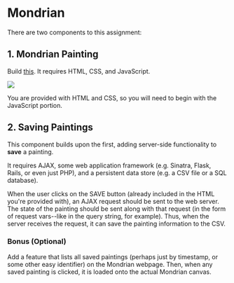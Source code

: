 # Mondrian

There are two components to this assignment:

## 1. Mondrian Painting

Build [this](https://jenniferdewalt.com/mondrian.html). It requires HTML, CSS, and JavaScript.

![](https://cl.ly/j7wM/Screen%20Shot%202017-02-13%20at%206.36.28%20AM.png)

You are provided with HTML and CSS, so you will need to begin with the JavaScript portion.

<!-- done to this point -->





















## 2. Saving Paintings

This component builds upon the first, adding server-side functionality to **save** a painting. 

It requires AJAX, some web application framework (e.g. Sinatra, Flask, Rails, or even just PHP), and a persistent data store (e.g. a CSV file or a SQL database).

When the user clicks on the SAVE button (already included in the HTML you're provided with), an AJAX request should be sent to the web server. The state of the painting should be sent along with that request (in the form of request vars--like in the query string, for example). Thus, when the server receives the request, it can save the painting information to the CSV.




















### Bonus (Optional)

Add a feature that lists all saved paintings (perhaps just by timestamp, or some other easy identifier) on the Mondrian webpage. Then, when any saved painting is clicked, it is loaded onto the actual Mondrian canvas.
